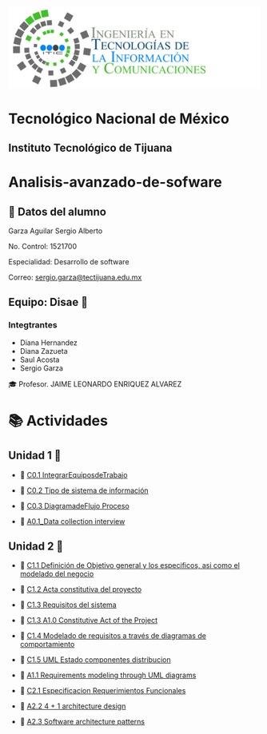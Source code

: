 ![](img/tics.png)
# Tecnológico Nacional de México
## Instituto Tecnológico de Tijuana

# Analisis-avanzado-de-sofware
 ## :bust_in_silhouette: Datos del alumno
 Garza Aguilar Sergio Alberto

 No. Control: 1521700
 
Especialidad: Desarrollo de software

Correo: sergio.garza@tectijuana.edu.mx
## Equipo: Disae :low_brightness:
### Integtrantes
* Diana Hernandez 
* Diana Zazueta
* Saul Acosta 
* Sergio Garza
 
:mortar_board: Profesor. JAIME LEONARDO ENRIQUEZ ALVAREZ

# :books: Actividades

## Unidad 1 :open_file_folder:
* :page_facing_up: [C0.1 IntegrarEquiposdeTrabajo](https://github.com/SergioG93/Analisis-avanzado-de-sofware/blob/main/Blogs/C0.1_IntegrarEquiposdeTrabajo_Disae.pdf) 
* :page_facing_up: [C0.2 Tipo de sistema de información](https://github.com/SergioG93/Analisis-avanzado-de-sofware/blob/main/Blogs/C0.2%20Tipo%20de%20sistema%20de%20informaci%C3%B3n.md) 

* :page_facing_up: [C0.3 DiagramadeFlujo Proceso](https://github.com/SergioG93/Analisis-avanzado-de-sofware/blob/main/Blogs/C0.3_DiagramadeFlujo_Proceso.md) 
* :page_facing_up: [A0.1_Data collection interview](https://github.com/SergioG93/Analisis-avanzado-de-sofware/blob/main/Blogs/A0.1_Recopilaci%C3%B3n%20de%20datos%20por%20medio%20de%20la%20entrevista_SergioGarza.md)

## Unidad 2 :open_file_folder:
* :page_facing_up: [C1.1 Definición de Objetivo general y los especificos, asi como el modelado del negocio](https://github.com/SergioG93/Analisis-avanzado-de-sofware/blob/main/Blogs/C1.1%20Definici%C3%B3n%20de%20Objetivo%20general%20y%20los%20especificos%2C%20asi%20como%20el%20modelado%20del%20negocio.md)

* :page_facing_up: [C1.2 Acta constitutiva del proyecto](https://github.com/SergioG93/Analisis-avanzado-de-sofware/blob/main/Blogs/C1.2%20Acta%20constitutiva%20del%20proyecto.md)

* :page_facing_up: [C1.3 Requisitos del sistema](https://github.com/SergioG93/Analisis-avanzado-de-sofware/blob/main/Blogs/C1.3_Requisitos_del_sistema.md)

* :page_facing_up: [C1.3 A1.0 Constitutive Act of the Project](https://github.com/SergioG93/Analisis-avanzado-de-sofware/blob/main/Blogs/A1.0_ConstitutiveAct_oftheProject_SergioGarza.pdf)

* :page_facing_up: [C1.4 Modelado de requisitos a través de diagramas de comportamiento](https://github.com/SergioG93/Analisis-avanzado-de-sofware/blob/main/Blogs/C1.4%20Modelado%20de%20requisitos%20a%20trav%C3%A9s%20de%20diagramas%20de%20comportamiento.md)


* :page_facing_up: [C1.5 UML Estado componentes distribucion](https://github.com/SergioG93/Analisis-avanzado-de-sofware/blob/main/Blogs/C1.5_UML_Estado_componentes_distribucion_SergioGarza.pdf)

* :page_facing_up: [A1.1 Requirements modeling through UML diagrams](https://github.com/SergioG93/Analisis-avanzado-de-sofware/blob/main/Blogs/A1.1_Requirements_modeling_through_UML_diagrams.md)

* :page_facing_up: [C2.1 Especificacion Requerimientos Funcionales](https://github.com/SergioG93/Analisis-avanzado-de-sofware/blob/main/Blogs/C2.1%20Especificacion%20Requerimientos%20Funcionales.md)

* :page_facing_up: [A2.2 4 + 1 architecture design](https://github.com/SergioG93/Analisis-avanzado-de-sofware/blob/main/Blogs/A2.2%20Architecture%20design%204%2B1.md)

* :page_facing_up: [A2.3 Software architecture patterns](https://github.com/SergioG93/Analisis-avanzado-de-sofware/blob/main/Blogs/A2.3%20Software%20architecture%20patterns.md)
